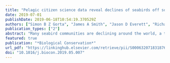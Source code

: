 ```yaml
---
title: "Pelagic citizen science data reveal declines of seabirds off south-eastern Australia"
date: 2019-07-01
publishDate: 2019-06-18T10:54:19.370529Z
authors: ["Simon B Z Gorta", "James A Smith", "Jason D Everett", "Richard T Kingsford", "William K Cornwell", "Iain M Suthers", "Hal Epstein", "Roger McGovern", "Greg McLachlan", "Mick Roderick", "Lindsay Smith", "Dan Williams", "Corey T Callaghan"]
publication_types: ["2"]
abstract: "Many seabird communities are declining around the world, a trend frequently linked to climate change and human impacts on habitat and prey. Time series observations of seabirds away from breeding colonies are generally rare, which limits our understanding of long-term changes for conservation actions. We analysed a dedicated citizen science dataset of pelagic seabird abundance (86 species – 30 used for modelling analysis - from 385 trips) from two locations over 17 years (2000–2016) and a third for seven years, over the continental shelf and slope of south-eastern Australia. To estimate temporal trends and environmental drivers, we used generalised additive modelling and species archetype modelling for groups. Almost half (43%) of the most abundant seabird species declined in our study area over the 17 years. The declines may be associated with human-induced ecosystem change and represent poleward shifts in distribution out of our study area, changes in population abundance, or both. Winter-dominant groups, primarily species rarely frequenting warmer water, were often negatively associated with SSTanom, while summer-dominant groups, composed of species more tolerant of temperate and tropical environments, were generally positively associated with SSTanom. Widespread local declines in seabird populations are of increasing concern. Understanding the extent to which these observed declines represent real declines in abundance, or range shifts, should be a priority. Changing sea temperatures are probably contributing to both. These results from the coast of south-eastern Australia need to be placed in the context of the highly mobile study organisms and the vast spatial scale of the ocean. Long-term citizen science observations, from an array of locations around the world, promise to provide valuable insights into seabird ecology, playing a key part in seabird conservation."
featured: true
publication: "*Biological Conservation*"
url_pdf: "https://linkinghub.elsevier.com/retrieve/pii/S0006320718318767"
doi: "10.1016/j.biocon.2019.05.007"
---
```


